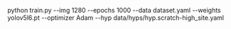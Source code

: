 python train.py --img 1280 --epochs 1000 --data dataset.yaml --weights yolov5l6.pt --optimizer Adam --hyp data/hyps/hyp.scratch-high_site.yaml

